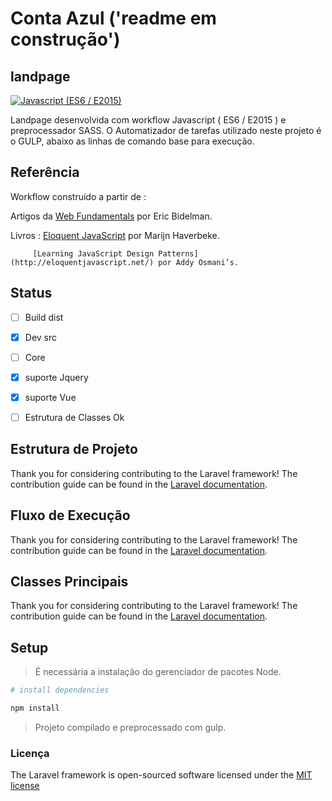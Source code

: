 # Conta Azul ('readme em construção')

## landpage 


[![Javascript (ES6 / E2015)](https://travis-ci.org/laravel/framework.svg)](https://travis-ci.org/laravel/framework)
<!-- [![CSS (SASS)](https://travis-ci.org/laravel/framework.svg)](https://travis-ci.org/laravel/framework)
[![HTML (vr.5)](https://travis-ci.org/laravel/framework.svg)](https://travis-ci.org/laravel/framework)
[![Node.JS](https://travis-ci.org/laravel/framework.svg)](https://travis-ci.org/laravel/framework)
[![Gulp](https://travis-ci.org/laravel/framework.svg)](https://travis-ci.org/laravel/framework) -->


Landpage desenvolvida com workflow Javascript ( ES6 / E2015 ) e preprocessador SASS.
O Automatizador de tarefas utilizado neste projeto é o GULP, abaixo as linhas de comando base para execução.


## Referência

Workflow construido a partir de :

Artigos da [Web Fundamentals](https://www.html5rocks.com/en/tutorials/webcomponents/imports/) por Eric Bidelman.

Livros : [Eloquent JavaScript](http://eloquentjavascript.net/) por Marijn Haverbeke.

         [Learning JavaScript Design Patterns](http://eloquentjavascript.net/) por Addy Osmani’s.


## Status

- [ ] Build dist
- [x] Dev src 
- [ ] Core 
- [x] suporte Jquery 
- [x] suporte Vue
- [ ] Estrutura de Classes Ok 


## Estrutura de Projeto 

Thank you for considering contributing to the Laravel framework! The contribution guide can be found in the [Laravel documentation](#).


## Fluxo de Execução 

Thank you for considering contributing to the Laravel framework! The contribution guide can be found in the [Laravel documentation](#).


## Classes Principais 

Thank you for considering contributing to the Laravel framework! The contribution guide can be found in the [Laravel documentation](#).


## Setup

> É necessária a instalação do gerenciador de pacotes Node.

``` bash
# install dependencies

npm install 


```

> Projeto compilado e preprocessado com gulp.


### Licença

The Laravel framework is open-sourced software licensed under the [MIT license](http://opensource.org/licenses/MIT)
